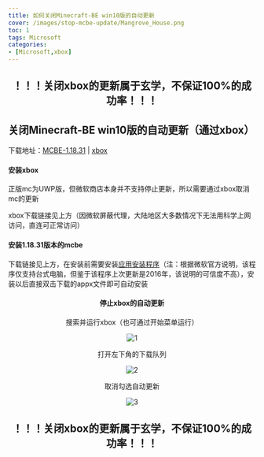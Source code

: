 ```yaml
---
title: 如何关闭Minecraft-BE win10版的自动更新
cover: /images/stop-mcbe-update/Mangrove_House.png
toc: 1
tags: Microsoft
categories: 
- [Microsoft,xbox]
---
```


<center>

## **！！！关闭xbox的更新属于玄学，不保证100%的成功率！！！**

</center>

## 关闭Minecraft-BE win10版的自动更新（通过xbox）

下载地址：[MCBE-1.18.31](https://nya-wsl.osttsstudio.ltd/MinecraftUWP_1.18.31_x64.Appx) | [xbox](https://www.microsoft.com/store/productId/9MV0B5HZVK9Z)

#### 安装xbox

正版mc为UWP版，但微软商店本身并不支持停止更新，所以需要通过xbox取消mc的更新

xbox下载链接见上方（因微软屏蔽代理，大陆地区大多数情况下无法用科学上网访问，直连可正常访问）

#### 安装1.18.31版本的mcbe

下载链接见上方，在安装前需要安装[应用安装程序](https://www.microsoft.com/store/productId/9NBLGGH4NNS1)（注：根据微软官方说明，该程序仅支持台式电脑，但鉴于该程序上次更新是2016年，该说明的可信度不高），安装以后直接双击下载的appx文件即可自动安装

<center>

#### 停止xbox的自动更新

搜索并运行xbox（也可通过开始菜单运行）

![1](/images/xbox/1.png)



打开左下角的下载队列

![2](/images/xbox/2.png)



取消勾选自动更新

![3](/images/xbox/3.png)



## **！！！关闭xbox的更新属于玄学，不保证100%的成功率！！！**
